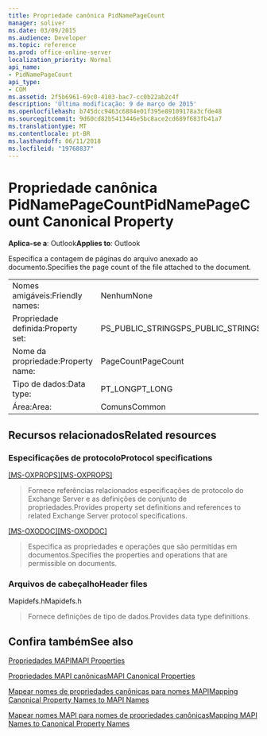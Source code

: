 ```yaml
---
title: Propriedade canônica PidNamePageCount
manager: soliver
ms.date: 03/09/2015
ms.audience: Developer
ms.topic: reference
ms.prod: office-online-server
localization_priority: Normal
api_name:
- PidNamePageCount
api_type:
- COM
ms.assetid: 2f5b6961-69c0-4103-bac7-cc0b22ab2c4f
description: 'Última modificação: 9 de março de 2015'
ms.openlocfilehash: b745dcc9463c6884e01f395e89109178a3cfde48
ms.sourcegitcommit: 9d60cd82b5413446e5bc8ace2cd689f683fb41a7
ms.translationtype: MT
ms.contentlocale: pt-BR
ms.lasthandoff: 06/11/2018
ms.locfileid: "19768837"
---
```

# <a name="pidnamepagecount-canonical-property"></a><span data-ttu-id="9d87b-103">Propriedade canônica PidNamePageCount</span><span class="sxs-lookup"><span data-stu-id="9d87b-103">PidNamePageCount Canonical Property</span></span>

  
  
<span data-ttu-id="9d87b-104">**Aplica-se a**: Outlook</span><span class="sxs-lookup"><span data-stu-id="9d87b-104">**Applies to**: Outlook</span></span> 
  
<span data-ttu-id="9d87b-105">Especifica a contagem de páginas do arquivo anexado ao documento.</span><span class="sxs-lookup"><span data-stu-id="9d87b-105">Specifies the page count of the file attached to the document.</span></span>
  
|||
|:-----|:-----|
|<span data-ttu-id="9d87b-106">Nomes amigáveis:</span><span class="sxs-lookup"><span data-stu-id="9d87b-106">Friendly names:</span></span>  <br/> |<span data-ttu-id="9d87b-107">Nenhum</span><span class="sxs-lookup"><span data-stu-id="9d87b-107">None</span></span>  <br/> |
|<span data-ttu-id="9d87b-108">Propriedade definida:</span><span class="sxs-lookup"><span data-stu-id="9d87b-108">Property set:</span></span>  <br/> |<span data-ttu-id="9d87b-109">PS_PUBLIC_STRINGS</span><span class="sxs-lookup"><span data-stu-id="9d87b-109">PS_PUBLIC_STRINGS</span></span>  <br/> |
|<span data-ttu-id="9d87b-110">Nome da propriedade:</span><span class="sxs-lookup"><span data-stu-id="9d87b-110">Property name:</span></span>  <br/> |<span data-ttu-id="9d87b-111">PageCount</span><span class="sxs-lookup"><span data-stu-id="9d87b-111">PageCount</span></span>  <br/> |
|<span data-ttu-id="9d87b-112">Tipo de dados:</span><span class="sxs-lookup"><span data-stu-id="9d87b-112">Data type:</span></span>  <br/> |<span data-ttu-id="9d87b-113">PT_LONG</span><span class="sxs-lookup"><span data-stu-id="9d87b-113">PT_LONG</span></span>  <br/> |
|<span data-ttu-id="9d87b-114">Área:</span><span class="sxs-lookup"><span data-stu-id="9d87b-114">Area:</span></span>  <br/> |<span data-ttu-id="9d87b-115">Comuns</span><span class="sxs-lookup"><span data-stu-id="9d87b-115">Common</span></span>  <br/> |
   
## <a name="related-resources"></a><span data-ttu-id="9d87b-116">Recursos relacionados</span><span class="sxs-lookup"><span data-stu-id="9d87b-116">Related resources</span></span>

### <a name="protocol-specifications"></a><span data-ttu-id="9d87b-117">Especificações de protocolo</span><span class="sxs-lookup"><span data-stu-id="9d87b-117">Protocol specifications</span></span>

<span data-ttu-id="9d87b-118">[[MS-OXPROPS]](http://msdn.microsoft.com/library/f6ab1613-aefe-447d-a49c-18217230b148%28Office.15%29.aspx)</span><span class="sxs-lookup"><span data-stu-id="9d87b-118">[[MS-OXPROPS]](http://msdn.microsoft.com/library/f6ab1613-aefe-447d-a49c-18217230b148%28Office.15%29.aspx)</span></span>
  
> <span data-ttu-id="9d87b-119">Fornece referências relacionados especificações de protocolo do Exchange Server e as definições de conjunto de propriedades.</span><span class="sxs-lookup"><span data-stu-id="9d87b-119">Provides property set definitions and references to related Exchange Server protocol specifications.</span></span>
    
<span data-ttu-id="9d87b-120">[[MS-OXODOC]](http://msdn.microsoft.com/library/103007c8-5066-4bed-84e3-4465907af098%28Office.15%29.aspx)</span><span class="sxs-lookup"><span data-stu-id="9d87b-120">[[MS-OXODOC]](http://msdn.microsoft.com/library/103007c8-5066-4bed-84e3-4465907af098%28Office.15%29.aspx)</span></span>
  
> <span data-ttu-id="9d87b-121">Especifica as propriedades e operações que são permitidas em documentos.</span><span class="sxs-lookup"><span data-stu-id="9d87b-121">Specifies the properties and operations that are permissible on documents.</span></span>
    
### <a name="header-files"></a><span data-ttu-id="9d87b-122">Arquivos de cabeçalho</span><span class="sxs-lookup"><span data-stu-id="9d87b-122">Header files</span></span>

<span data-ttu-id="9d87b-123">Mapidefs.h</span><span class="sxs-lookup"><span data-stu-id="9d87b-123">Mapidefs.h</span></span>
  
> <span data-ttu-id="9d87b-124">Fornece definições de tipo de dados.</span><span class="sxs-lookup"><span data-stu-id="9d87b-124">Provides data type definitions.</span></span>
    
## <a name="see-also"></a><span data-ttu-id="9d87b-125">Confira também</span><span class="sxs-lookup"><span data-stu-id="9d87b-125">See also</span></span>



[<span data-ttu-id="9d87b-126">Propriedades MAPI</span><span class="sxs-lookup"><span data-stu-id="9d87b-126">MAPI Properties</span></span>](mapi-properties.md)
  
[<span data-ttu-id="9d87b-127">Propriedades MAPI canônicas</span><span class="sxs-lookup"><span data-stu-id="9d87b-127">MAPI Canonical Properties</span></span>](mapi-canonical-properties.md)
  
[<span data-ttu-id="9d87b-128">Mapear nomes de propriedades canônicas para nomes MAPI</span><span class="sxs-lookup"><span data-stu-id="9d87b-128">Mapping Canonical Property Names to MAPI Names</span></span>](mapping-canonical-property-names-to-mapi-names.md)
  
[<span data-ttu-id="9d87b-129">Mapear nomes MAPI para nomes de propriedades canônicas</span><span class="sxs-lookup"><span data-stu-id="9d87b-129">Mapping MAPI Names to Canonical Property Names</span></span>](mapping-mapi-names-to-canonical-property-names.md)

